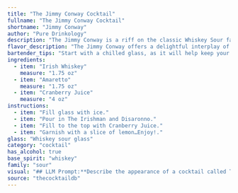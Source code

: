 ```yaml
---
title: "The Jimmy Conway Cocktail"
fullname: "The Jimmy Conway Cocktail"
shortname: "Jimmy Conway"
author: "Pure Drinkology"
description: "The Jimmy Conway is a riff on the classic Whiskey Sour family, utilizing the sweet, nutty notes of Amaretto to complement the Irish Whiskey base.  While its exact origin is unknown, the blend of Irish whiskey, sweet liqueur, and tart juice is reminiscent of the popular Irish Coffee  and Irish Cream drinks. "
flavor_description: "The Jimmy Conway offers a delightful interplay of flavors. The Irish whiskey brings a smooth, smoky warmth, while the Amaretto adds a touch of sweet almond and a hint of bitterness. Cranberry juice provides a tart and refreshing contrast, creating a balanced and complex taste that's both comforting and invigorating. "
bartender_tips: "Start with a chilled glass, as it will help keep your cocktail cool.  Use a good quality Irish whiskey, and a sweet Amaretto.  Shake the cocktail with ice, and strain into the glass. A splash of fresh cranberry juice adds a subtle sweetness and tartness to the final drink.  Garnish with a lime wedge. "
ingredients:
  - item: "Irish Whiskey"
    measure: "1.75 oz"
  - item: "Amaretto"
    measure: "1.75 oz"
  - item: "Cranberry Juice"
    measure: "4 oz"
instructions:
  - item: "Fill glass with ice."
  - item: "Pour in The Irishman and Disaronno."
  - item: "Fill to the top with Cranberry Juice."
  - item: "Garnish with a slice of lemon…Enjoy!."
glass: "Whiskey sour glass"
category: "cocktail"
has_alcohol: true
base_spirit: "whiskey"
family: "sour"
visual: "## LLM Prompt:**Describe the appearance of a cocktail called The Jimmy Conway made with Irish whiskey, Amaretto, and cranberry juice. Consider the following aspects:*** **Color:**  Is it a vibrant red? A deep burgundy? Or a more muted pink?* **Clarity:** Is it crystal clear? Or does it have a slight haze or cloudiness?* **Texture:** Is it smooth and silky? Or does it have a slight viscosity?* **Garnish:**  What kind of garnish, if any, is used? How does it contribute to the visual appeal? * **Overall Impression:** What kind of mood or feeling does the drink evoke with its appearance? Does it seem sophisticated, festive, or refreshing?**Example Output:**The Jimmy Conway presents a captivating sight. The cranberry juice gives it a vibrant crimson hue, while the Irish whiskey adds a subtle darkness, creating a rich, almost burgundy shade. It’s not entirely clear, with a gentle haze that hints at the delicate interplay of the ingredients.  The drink has a velvety texture, inviting you to savor its complex flavor profile. A simple sprig of fresh mint rests on the rim, adding a touch of green to the vibrant composition, and hinting at the drink's refreshing nature. Overall, the Jimmy Conway's appearance is both inviting and intriguing, promising a satisfyingly complex cocktail experience. "
source: "thecocktaildb"
---
```


